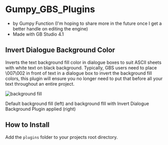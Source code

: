 # Gumpy_GBS_Plugins

- by Gumpy Function (I'm hoping to share more in the future once I get a better handle on editing the engine)
- Made with GB Studio 4.1

## Invert Dialogue Background Color
Inverts the text background fill color in dialogue boxes to suit ASCII sheets with white text on black background. Typically, GBS users need to place \007\002 in front of text in a dialogue box to invert the background fill colors, this plugin will ensure you no longer need to put that before all your text throughout an entire project.

![background fill](https://github.com/user-attachments/assets/7bbb984e-6458-44f8-8344-fd76c719e691)

Default background fill (left) and background fIll with Invert Dialogue Background Plugin applied (right)

## How to Install
Add the `plugins` folder to your projects root directory.

